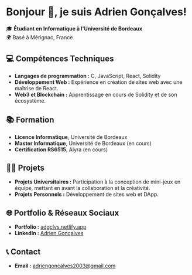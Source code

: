 # Bonjour 👋, je suis Adrien Gonçalves!

🎓 **Étudiant en Informatique à l'Université de Bordeaux**  
🌍 Basé à Mérignac, France

## 💻 Compétences Techniques

- **Langages de programmation :** C, JavaScript, React, Solidity
- **Développement Web :** Expérience en création de sites web avec une maîtrise de React.
- **Web3 et Blockchain :** Apprentissage en cours de Solidity et de son écosystème.

## 📚 Formation

- **Licence Informatique**, Université de Bordeaux
- **Master Informatique**, Université de Bordeaux (en cours)
- **Certification RS6515**, Alyra (en cours)

## 👨‍💻 Projets

- **Projets Universitaires :** Participation à la conception de mini-jeux en équipe, mettant en avant la collaboration et la créativité.
- **Projets Personnels :** Développement de sites web et DApp.

## 🌐 Portfolio & Réseaux Sociaux

- **Portfolio :** [adgclvs.netlify.app](https://adgclvs.netlify.app)
- **LinkedIn :** [Adrien Gonçalves](http://linkedin.com/in/adrien-gonçalves)

## 📞 Contact

- **Email :** [adriengoncalves2003@gmail.com](mailto:adriengoncalves2003@gmail.com)
